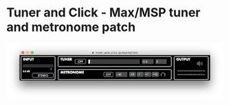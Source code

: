 # Tuner and Click - Max/MSP tuner and metronome patch

![screenshot](https://github.com/mesotokyo/tuner_and_click/raw/master/capture.png "screenshot")
